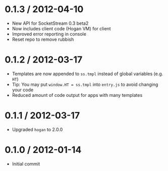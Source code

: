0.1.3 / 2012-04-10
==================

* New API for SocketStream 0.3 beta2
* Now includes client code (Hogan VM) for client
* Improved error reporting in console
* Reset repo to remove rubbish


0.1.2 / 2012-03-17
==================

* Templates are now appended to `ss.tmpl` instead of global variables (e.g. `HT`)
* Tip: You may put `window.HT = ss.tmpl` into `entry.js` to avoid changing your code
* Reduced amount of code output for apps with many templates


0.1.1 / 2012-03-17
==================

* Upgraded `hogan` to 2.0.0


0.1.0 / 2012-01-14
==================

* Initial commit